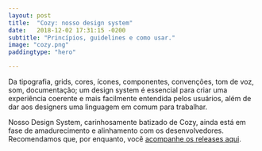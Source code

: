 ```yaml
---
layout: post
title:  "Cozy: nosso design system"
date:   2018-12-02 17:31:15 -0200
subtitle: "Princípios, guidelines e como usar."
image: "cozy.png"
paddingtype: "hero"

---
```


Da tipografia, grids, cores, ícones, componentes, convenções, tom de voz, som, documentação; um design system é essencial para criar uma experiência coerente e mais facilmente entendida pelos usuários, além de dar aos designers uma linguagem em comum para trabalhar.

Nosso Design System, carinhosamente batizado de Cozy, ainda está em fase de amadurecimento e alinhamento com os desenvolvedores. Recomendamos que, por enquanto, você [acompanhe os releases aqui](https://docs.google.com/document/d/1xIw-fHjQsZTwGGAhSRaqz6JePHDttXKCFilEa8dtNn0/edit#).
